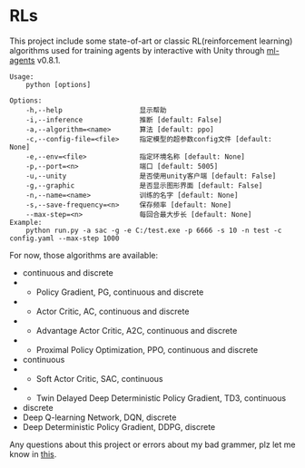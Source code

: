 # RLs

This project include some state-of-art or classic RL(reinforcement learning) algorithms used for training agents by interactive with Unity through [ml-agents](https://github.com/Unity-Technologies/ml-agents) v0.8.1.

```
Usage:
    python [options]

Options:
    -h,--help                   显示帮助
    -i,--inference              推断 [default: False]
    -a,--algorithm=<name>       算法 [default: ppo]
    -c,--config-file=<file>     指定模型的超参数config文件 [default: None]
    -e,--env=<file>             指定环境名称 [default: None]
    -p,--port=<n>               端口 [default: 5005]
    -u,--unity                  是否使用unity客户端 [default: False]
    -g,--graphic                是否显示图形界面 [default: False]
    -n,--name=<name>            训练的名字 [default: None]
    -s,--save-frequency=<n>     保存频率 [default: None]
    --max-step=<n>              每回合最大步长 [default: None]
Example:
    python run.py -a sac -g -e C:/test.exe -p 6666 -s 10 -n test -c config.yaml --max-step 1000
```

For now, those algorithms are available:
- continuous and discrete
- - Policy Gradient, PG, continuous and discrete
- - Actor Critic, AC, continuous and discrete
- - Advantage Actor Critic, A2C, continuous and discrete
- - Proximal Policy Optimization, PPO, continuous and discrete
- continuous
- - Soft Actor Critic, SAC, continuous
- - Twin Delayed Deep Deterministic Policy Gradient, TD3, continuous
- discrete
- Deep Q-learning Network, DQN, discrete
- Deep Deterministic Policy Gradient, DDPG, discrete


Any questions about this project or errors about my bad grammer, plz let me know in [this](https://github.com/StepNeverStop/RLs/issues/new).